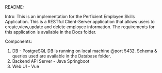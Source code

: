 README:

Intro: This is an implementation for the Perficient Employee Skills Application. This is a RESTful Client-Server application that allows users to create,view,update and delete employee information. The requirements for this application is available in the Docs folder.


Components:
1. DB - PostgreSQL 
DB is running on local machine @port 5432. Schema & queries used are available in the Database folder.
2. Backend API Server - Java Springboot
3. Web UI - Vue



